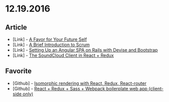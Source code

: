 # 12.19.2016

## Article

- \[Link\] - [A Favor for Your Future Self](https://24ways.org/2016/a-favor-for-your-future-self/)
- \[Link\] - [A Brief Introduction to Scrum](https://www.sitepoint.com/a-brief-introduction-to-scrum/)
- \[Link\] - [Setting Up an Angular SPA on Rails with Devise and Bootstrap](https://www.sitepoint.com/setting-up-an-angular-spa-on-rails-with-devise-and-bootstrap/)
- \[Link\] - [The SoundCloud Client in React + Redux](http://www.robinwieruch.de/the-soundcloud-client-in-react-redux/)


## Favorite

- \[Github\] - [Isomorphic rendering with React, Redux, React-router](https://github.com/halt-hammerzeit/react-isomorphic-render#readme)
- \[Github\] - [React + Redux + Sass + Webpack boilerplate web app (client-side only)](https://github.com/christinecha/react-redux-sass-boilerplate)
